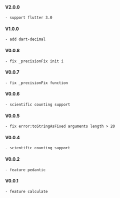 #### V2.0.0
    - support flutter 3.0
#### V1.0.0
    - add dart-decimal
#### V0.0.8
    - fix _precisionFix init i
#### V0.0.7
    - fix _precisionFix function
#### V0.0.6
    - scientific counting support
#### V0.0.5
    - fix error:toStringAsFixed arguments length > 20
#### V0.0.4
    - scientific counting support
#### V0.0.2
    - feature pedantic
#### V0.0.1
    - feature calculate
